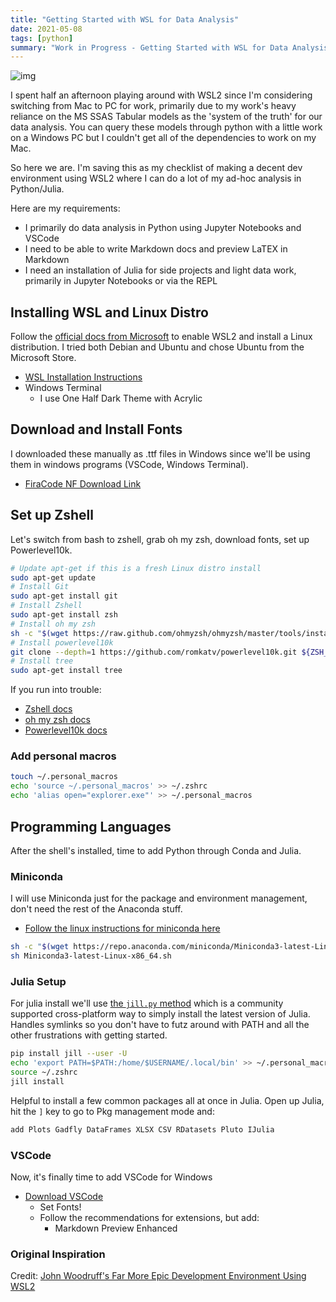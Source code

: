 ```yaml
---
title: "Getting Started with WSL for Data Analysis"
date: 2021-05-08
tags: [python]
summary: "Work in Progress - Getting Started with WSL for Data Analysis"
---
```

![img](/images/wsl2_test.png)

I spent half an afternoon playing around with WSL2 since I'm considering switching from Mac to PC for work, primarily due to my work's heavy reliance on the MS SSAS Tabular models as the 'system of the truth' for our data analysis. You can query these models through python with a little work on a Windows PC but I couldn't get all of the dependencies to work on my Mac. 

So here we are. I'm saving this as my checklist of making a decent dev environment using WSL2 where I can do a lot of my ad-hoc analysis in Python/Julia. 

Here are my requirements:
* I primarily do data analysis in Python using Jupyter Notebooks and VSCode
* I need to be able to write Markdown docs and preview LaTEX in Markdown
* I need an installation of Julia for side projects and light data work, primarily in Jupyter Notebooks or via the REPL

## Installing WSL and Linux Distro
Follow the [official docs from Microsoft](https://docs.microsoft.com/en-us/windows/wsl/install-win10) to enable WSL2 and install a Linux distribution. I tried both Debian and Ubuntu and chose Ubuntu from the Microsoft Store. 

* [WSL Installation Instructions](https://docs.microsoft.com/en-us/windows/wsl/install-win10)
* Windows Terminal
    * I use One Half Dark Theme with Acrylic

## Download and Install Fonts
I downloaded these manually as .ttf files in Windows since we'll be using them in windows programs (VSCode, Windows Terminal).
* [FiraCode NF Download Link](https://github.com/ryanoasis/nerd-fonts/releases/download/v2.1.0/FiraCode.zip)

## Set up Zshell
Let's switch from bash to zshell, grab oh my zsh, download fonts, set up Powerlevel10k.

```bash
# Update apt-get if this is a fresh Linux distro install
sudo apt-get update
# Install Git 
sudo apt-get install git
# Install Zshell
sudo apt-get install zsh
# Install oh my zsh
sh -c "$(wget https://raw.github.com/ohmyzsh/ohmyzsh/master/tools/install.sh -O -)"
# Install powerlevel10k
git clone --depth=1 https://github.com/romkatv/powerlevel10k.git ${ZSH_CUSTOM:-$HOME/.oh-my-zsh/custom}/themes/powerlevel10k
# Install tree
sudo apt-get install tree
```
If you run into trouble:
* [Zshell docs](http://zsh.sourceforge.net/)
* [oh my zsh docs](https://ohmyz.sh/#install)
* [Powerlevel10k docs](https://github.com/romkatv/powerlevel10k)

### Add personal macros
```bash
touch ~/.personal_macros
echo 'source ~/.personal_macros' >> ~/.zshrc
echo 'alias open="explorer.exe"' >> ~/.personal_macros
```

## Programming Languages

After the shell's installed, time to add Python through Conda and Julia. 

### Miniconda
I will use Miniconda just for the package and environment management, don't need the rest of the Anaconda stuff.
* [Follow the linux instructions for miniconda here](https://docs.conda.io/en/latest/miniconda.html#linux-installers)

```bash
sh -c "$(wget https://repo.anaconda.com/miniconda/Miniconda3-latest-Linux-x86_64.sh 0O -)"
sh Miniconda3-latest-Linux-x86_64.sh
```

### Julia Setup
For julia install we'll use [the `jill.py` method](https://github.com/johnnychen94/jill.py) which is a community supported cross-platform way to simply install the latest version of Julia. Handles symlinks so you don't have to futz around with PATH and all the other frustrations with getting started.

```bash
pip install jill --user -U
echo 'export PATH=$PATH:/home/$USERNAME/.local/bin' >> ~/.personal_macros
source ~/.zshrc
jill install
```
Helpful to install a few common packages all at once in Julia. Open up Julia, hit the `]` key to go to Pkg management mode and:
```julia
add Plots Gadfly DataFrames XLSX CSV RDatasets Pluto IJulia
```

### VSCode
Now, it's finally time to add VSCode for Windows
* [Download VSCode](https://code.visualstudio.com/)
    * Set Fonts!
    * Follow the recommendations for extensions, but add:
        * Markdown Preview Enhanced

### Original Inspiration
Credit: [John Woodruff's Far More Epic Development Environment Using WSL2](https://dev.to/johnbwoodruff/far-more-epic-development-environment-using-wsl-2-439g)